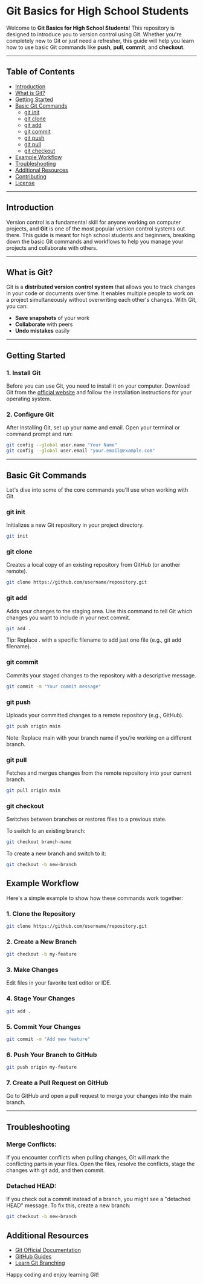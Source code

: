 # Git Basics for High School Students

Welcome to **Git Basics for High School Students**! This repository is designed to introduce you to version control using Git. Whether you're completely new to Git or just need a refresher, this guide will help you learn how to use basic Git commands like **push**, **pull**, **commit**, and **checkout**.

---

## Table of Contents

- [Introduction](#introduction)
- [What is Git?](#what-is-git)
- [Getting Started](#getting-started)
- [Basic Git Commands](#basic-git-commands)
  - [git init](#git-init)
  - [git clone](#git-clone)
  - [git add](#git-add)
  - [git commit](#git-commit)
  - [git push](#git-push)
  - [git pull](#git-pull)
  - [git checkout](#git-checkout)
- [Example Workflow](#example-workflow)
- [Troubleshooting](#troubleshooting)
- [Additional Resources](#additional-resources)
- [Contributing](#contributing)
- [License](#license)

---

## Introduction

Version control is a fundamental skill for anyone working on computer projects, and **Git** is one of the most popular version control systems out there. This guide is meant for high school students and beginners, breaking down the basic Git commands and workflows to help you manage your projects and collaborate with others.

---

## What is Git?

Git is a **distributed version control system** that allows you to track changes in your code or documents over time. It enables multiple people to work on a project simultaneously without overwriting each other's changes. With Git, you can:

- **Save snapshots** of your work
- **Collaborate** with peers
- **Undo mistakes** easily

---

## Getting Started

### 1. Install Git

Before you can use Git, you need to install it on your computer. Download Git from the [official website](https://git-scm.com/downloads) and follow the installation instructions for your operating system.

### 2. Configure Git

After installing Git, set up your name and email. Open your terminal or command prompt and run:

```bash
git config --global user.name "Your Name"
git config --global user.email "your.email@example.com"
```

---

## Basic Git Commands
Let's dive into some of the core commands you'll use when working with Git.

### git init
Initializes a new Git repository in your project directory.

```bash
git init
```

### git clone
Creates a local copy of an existing repository from GitHub (or another remote).

```bash
git clone https://github.com/username/repository.git
```

### git add
Adds your changes to the staging area. Use this command to tell Git which changes you want to include in your next commit.

```bash
git add .
```
Tip: Replace . with a specific filename to add just one file (e.g., git add filename).

### git commit
Commits your staged changes to the repository with a descriptive message.

```bash
git commit -m "Your commit message"
```

### git push
Uploads your committed changes to a remote repository (e.g., GitHub).

```bash
git push origin main
```

Note: Replace main with your branch name if you’re working on a different branch.

### git pull
Fetches and merges changes from the remote repository into your current branch.

```bash
git pull origin main
```

### git checkout
Switches between branches or restores files to a previous state.

To switch to an existing branch:

```bash
git checkout branch-name
```
To create a new branch and switch to it:

```bash
git checkout -b new-branch
```

## Example Workflow
Here's a simple example to show how these commands work together:

### 1. Clone the Repository
```bash
git clone https://github.com/username/repository.git
```

### 2. Create a New Branch
```bash
git checkout -b my-feature
```

### 3. Make Changes
Edit files in your favorite text editor or IDE.

### 4. Stage Your Changes
```bash
git add .
```

### 5. Commit Your Changes
```bash
git commit -m "Add new feature"
```

### 6. Push Your Branch to GitHub
```bash
git push origin my-feature
```

### 7. Create a Pull Request on GitHub

Go to GitHub and open a pull request to merge your changes into the main branch.

---

## Troubleshooting
### Merge Conflicts:
If you encounter conflicts when pulling changes, Git will mark the conflicting parts in your files. Open the files, resolve the conflicts, stage the changes with git add, and then commit.

### Detached HEAD:
If you check out a commit instead of a branch, you might see a "detached HEAD" message. To fix this, create a new branch:

```bash
git checkout -b new-branch
```

## Additional Resources
- [Git Official Documentation](https://git-scm.com/doc)
- [GitHub Guides](https://guides.github.com/)
- [Learn Git Branching](https://learngitbranching.js.org/)

Happy coding and enjoy learning Git!